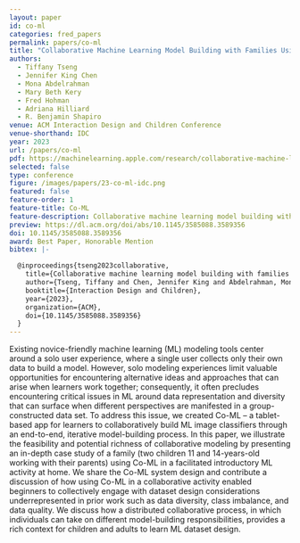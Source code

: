 ```yaml
---
layout: paper
id: co-ml
categories: fred_papers
permalink: papers/co-ml
title: "Collaborative Machine Learning Model Building with Families Using Co-ML"
authors: 
  - Tiffany Tseng
  - Jennifer King Chen
  - Mona Abdelrahman
  - Mary Beth Kery
  - Fred Hohman
  - Adriana Hilliard
  - R. Benjamin Shapiro
venue: ACM Interaction Design and Children Conference
venue-shorthand: IDC
year: 2023
url: /papers/co-ml
pdf: https://machinelearning.apple.com/research/collaborative-machine-learning
selected: false
type: conference
figure: /images/papers/23-co-ml-idc.png
featured: false
feature-order: 1
feature-title: Co-ML
feature-description: Collaborative machine learning model building with families
preview: https://dl.acm.org/doi/abs/10.1145/3585088.3589356
doi: 10.1145/3585088.3589356
award: Best Paper, Honorable Mention
bibtex: |-

  @inproceedings{tseng2023collaborative,
    title={Collaborative machine learning model building with families using Co-ML},
    author={Tseng, Tiffany and Chen, Jennifer King and Abdelrahman, Mona and Kery, Mary Beth and Hohman, Fred and Hilliard, Adriana and Shapiro, R. Benjamin},
    booktitle={Interaction Design and Children},
    year={2023},
    organization={ACM},
    doi={10.1145/3585088.3589356}
  }
---
```


Existing novice-friendly machine learning (ML) modeling tools center around a solo user experience, where a single user collects only their own data to build a model. 
However, solo modeling experiences limit valuable opportunities for encountering alternative ideas and approaches that can arise when learners work together; consequently, it often precludes encountering critical issues in ML around data representation and diversity that can surface when different perspectives are manifested in a group-constructed data set.
To address this issue, we created Co-ML – a tablet-based app for learners to collaboratively build ML image classifiers through an end-to-end, iterative model-building process.
In this paper, we illustrate the feasibility and potential richness of collaborative modeling by presenting an in-depth case study of a family (two children 11 and 14-years-old working with their parents) using Co-ML in a facilitated introductory ML activity at home.
We share the Co-ML system design and contribute a discussion of how using Co-ML in a collaborative activity enabled beginners to collectively engage with dataset design considerations underrepresented in prior work such as data diversity, class imbalance, and data quality.
We discuss how a distributed collaborative process, in which individuals can take on different model-building responsibilities, provides a rich context for children and adults to learn ML dataset design.
